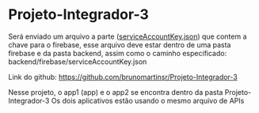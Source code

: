 # Projeto-Integrador-3
Será enviado um arquivo a parte ([serviceAccountKey.json](backend/firebase/serviceAccountKey.json)) que
contem a chave para o firebase, esse arquivo deve estar dentro de uma pasta firebase e da pasta backend, assim
como o caminho especificado: backend/firebase/serviceAccountKey.json

Link do github: https://github.com/brunomartinsr/Projeto-Integrador-3

Nesse projeto, o app1 (app) e o app2 se encontra dentro da pasta Projeto-Integrador-3
Os dois aplicativos estão usando o mesmo arquivo de APIs